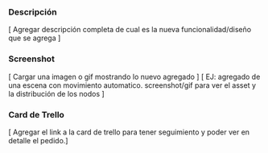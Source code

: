 ### Descripción

[ Agregar descripción completa de cual es la nueva funcionalidad/diseño que se agrega ]

### Screenshot

[ Cargar una imagen o gif mostrando lo nuevo agregado ]
[ EJ: agregado de una escena con movimiento automatico. screenshot/gif para ver el asset y la distribución de los nodos ]

### Card de Trello

[ Agregar el link a la card de trello para tener seguimiento y poder ver en detalle el pedido.]